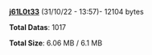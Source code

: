 [**j61L0t33**](/data/j61L0t33.txt) (31/10/22 - 13:57)- 12104 bytes

**Total Datas**: 1017

**Total Size**: 6.06 MB / 6.1 MB